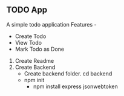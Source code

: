 ## TODO App

A simple todo application
Features - 

- Create Todo
- View Todo
- Mark Todo as Done

1. Create Readme
2. Create Backend
    - Create backend folder. 
        cd backend 
   - npm init 
     - npm install express jsonwebtoken
